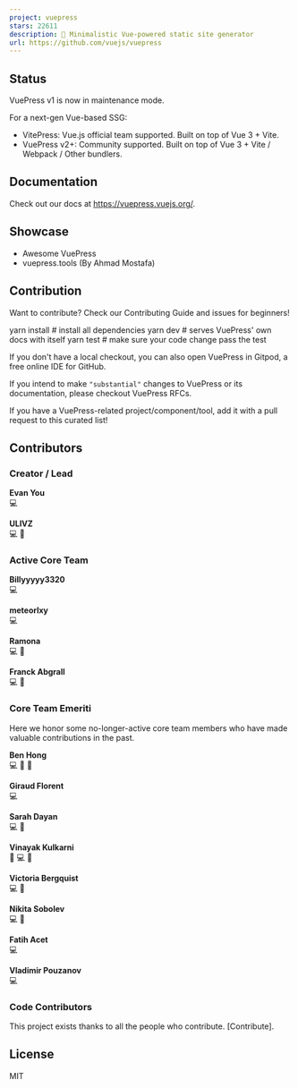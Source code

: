 ```yaml
---
project: vuepress
stars: 22611
description: 📝 Minimalistic Vue-powered static site generator
url: https://github.com/vuejs/vuepress
---
```


Status
------

VuePress v1 is now in maintenance mode.

For a next-gen Vue-based SSG:

-   VitePress: Vue.js official team supported. Built on top of Vue 3 + Vite.
-   VuePress v2+: Community supported. Built on top of Vue 3 + Vite / Webpack / Other bundlers.

Documentation
-------------

Check out our docs at https://vuepress.vuejs.org/.

Showcase
--------

-   Awesome VuePress
-   vuepress.tools (By Ahmad Mostafa)

Contribution
------------

Want to contribute? Check our Contributing Guide and issues for beginners!

yarn install # install all dependencies
yarn dev  # serves VuePress' own docs with itself
yarn test # make sure your code change pass the test

If you don't have a local checkout, you can also open VuePress in Gitpod, a free online IDE for GitHub.

If you intend to make `"substantial"` changes to VuePress or its documentation, please checkout VuePress RFCs.

If you have a VuePress-related project/component/tool, add it with a pull request to this curated list!

Contributors
------------

### Creator / Lead

  
**Evan You**  
💻

  
**ULIVZ**  
💻 📖

### Active Core Team

  
**Billyyyyy3320**  
💻

  
**meteorlxy**  
💻

  
**Ramona**  
💻 📖

  
**Franck Abgrall**  
💻 💬

### Core Team Emeriti

Here we honor some no-longer-active core team members who have made valuable contributions in the past.

  
**Ben Hong**  
💻 📖 💬

  
**Giraud Florent**  
💻

  
**Sarah Dayan**  
💻 📖

  
**Vinayak Kulkarni**  
🔌 💻 📝

  
**Victoria Bergquist**  
💻 🎨

  
**Nikita Sobolev**  
💻 📖

  
**Fatih Acet**  
💻

  
**Vladimir Pouzanov**  
💻

### Code Contributors

This project exists thanks to all the people who contribute. \[Contribute\].

License
-------

MIT
